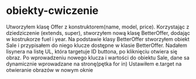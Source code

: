 # obiekty-cwiczenie

Utworzyłem klasę Offer z konstruktorem(name, model, price).
Korzystając z dziedziczenie (extends, super), stworzyłem nową klasę BetterOffer, dodając w kostrukorze fuel i year.
Na podstawie klasy BetterOffer stworzyłem obiekt Sale i przypisałem do niego klucze dostępne w klasie BetterOffer.
Nadałem lisynera na listę UL, która targetuje ID buttona, po kliknięciu otwiera się obraz.
Po wprowadzeniu nowego klucza i wartości do obiektu Sale, dane sa dynamicznie wprowadzane na stronę(pętka for in)
Ustawiłem e.target na otwieranie obrazów w nowym oknie

